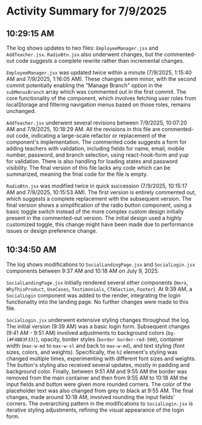 # Activity Summary for 7/9/2025

## 10:29:15 AM
The log shows updates to two files: `EmployeeManager.jsx` and `AddTeacher.jsx`.  `RadioBtn.jsx` also underwent changes, but the commented-out code suggests a complete rewrite rather than incremental changes.


`EmployeeManager.jsx` was updated twice within a minute (7/9/2025, 1:15:40 AM and 7/9/2025, 1:16:05 AM).  These changes seem minor, with the second commit potentially enabling the "Manage Branch" option in the `subMenusBranch` array which was commented out in the first commit. The core functionality of the component, which involves fetching user roles from localStorage and filtering navigation menus based on those roles, remains unchanged.


`AddTeacher.jsx` underwent several revisions between 7/9/2025, 10:07:20 AM and 7/9/2025, 10:18:29 AM.  All the revisions in this file are commented-out code, indicating a large-scale refactor or replacement of the component's implementation.  The commented code suggests a form for adding teachers with validation, including fields for name, email, mobile number, password, and branch selection, using react-hook-form and yup for validation.  There is also handling for loading states and password visibility.  The final version of this file lacks any code which can be summarized, meaning the final code for the file is empty.


`RadioBtn.jsx` was modified twice in quick succession (7/9/2025, 10:15:17 AM and 7/9/2025, 10:15:53 AM). The first version is entirely commented out, which suggests a complete replacement with the subsequent version. The final version shows a simplification of the radio button component, using a basic toggle switch instead of the more complex custom design initially present in the commented-out version.  The initial design used a highly customized toggle, this change might have been made due to performance issues or design preference change.


## 10:34:50 AM
The log shows modifications to `SocialLandingPage.jsx` and `SocialLogin.jsx` components between 9:37 AM and 10:18 AM on July 9, 2025.

`SocialLandingPage.jsx` initially rendered several other components (`Hero`, `WhyThisProduct`, `UseCases`, `Testimonials`, `CTASection`, `Footer`).  At 9:39 AM, a `SocialLogin` component was added to the render, integrating the login functionality into the landing page. No further changes were made to this file.

`SocialLogin.jsx` underwent extensive styling changes throughout the log.  The initial version (9:39 AM) was a basic login form.  Subsequent changes (9:41 AM - 9:51 AM) involved adjustments to background colors (`bg-[#F4BB3F33]`), opacity, border styles (`border border-red-500`),  container width (`max-w-md` to `max-w-xl` and back to `max-w-md`), and text styling (font sizes, colors, and weights).  Specifically, the `h2` element's styling was changed multiple times, experimenting with different font sizes and weights. The button's styling also received several updates, mostly in padding and background color. Finally, between 9:51 AM and 9:55 AM the border was removed from the main container and then from 9:55 AM to 10:18 AM the input fields and button were given more rounded corners.  The color of the placeholder text was also changed from grey to black at 9:55 AM.  The final changes, made around 10:18 AM, involved rounding the input fields' corners.  The overarching pattern in the modifications to `SocialLogin.jsx` is iterative styling adjustments, refining the visual appearance of the login form.

